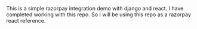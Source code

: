 This is a simple razorpay integration demo with django and react. 
I have completed working with this repo. 
So I will be using this repo as a razorpay react reference. 